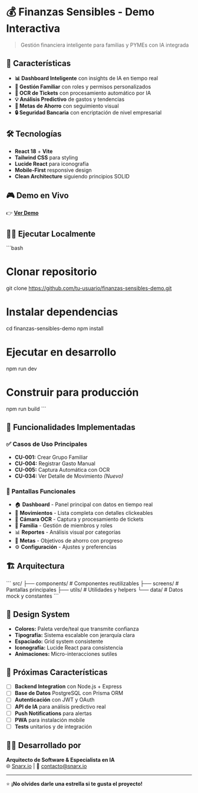# 💰 Finanzas Sensibles - Demo Interactiva

> Gestión financiera inteligente para familias y PYMEs con IA integrada

## 🚀 Características

- **📊 Dashboard Inteligente** con insights de IA en tiempo real
- **👥 Gestión Familiar** con roles y permisos personalizados  
- **📸 OCR de Tickets** con procesamiento automático por IA
- **💡 Análisis Predictivo** de gastos y tendencias
- **🎯 Metas de Ahorro** con seguimiento visual
- **🔒 Seguridad Bancaria** con encriptación de nivel empresarial

## 🛠️ Tecnologías

- **React 18** + **Vite** 
- **Tailwind CSS** para styling
- **Lucide React** para iconografía
- **Mobile-First** responsive design
- **Clean Architecture** siguiendo principios SOLID

## 🎮 Demo en Vivo

👉 **[Ver Demo](https://tu-usuario.github.io/finanzas-sensibles-demo)**

## 🏃‍♂️ Ejecutar Localmente

\`\`\`bash
# Clonar repositorio
git clone https://github.com/tu-usuario/finanzas-sensibles-demo.git

# Instalar dependencias
cd finanzas-sensibles-demo
npm install

# Ejecutar en desarrollo
npm run dev

# Construir para producción
npm run build
\`\`\`

## 📱 Funcionalidades Implementadas

### ✅ **Casos de Uso Principales**
- **CU-001:** Crear Grupo Familiar
- **CU-004:** Registrar Gasto Manual  
- **CU-005:** Captura Automática con OCR
- **CU-034:** Ver Detalle de Movimiento *(Nuevo)*

### 🎯 **Pantallas Funcionales**
- 🏠 **Dashboard** - Panel principal con datos en tiempo real
- 📱 **Movimientos** - Lista completa con detalles clickeables
- 📸 **Cámara OCR** - Captura y procesamiento de tickets
- 👥 **Familia** - Gestión de miembros y roles
- 📊 **Reportes** - Análisis visual por categorías
- 🎯 **Metas** - Objetivos de ahorro con progreso
- ⚙️ **Configuración** - Ajustes y preferencias

## 🏗️ **Arquitectura**

\`\`\`
src/
├── components/     # Componentes reutilizables
├── screens/        # Pantallas principales
├── utils/          # Utilidades y helpers
└── data/           # Datos mock y constantes
\`\`\`

## 🎨 **Design System**

- **Colores:** Paleta verde/teal que transmite confianza
- **Tipografía:** Sistema escalable con jerarquía clara
- **Espaciado:** Grid system consistente
- **Iconografía:** Lucide React para consistencia
- **Animaciones:** Micro-interacciones sutiles

## 🚀 **Próximas Características**

- [ ] **Backend Integration** con Node.js + Express
- [ ] **Base de Datos** PostgreSQL con Prisma ORM
- [ ] **Autenticación** con JWT y OAuth
- [ ] **API de IA** para análisis predictivo real
- [ ] **Push Notifications** para alertas
- [ ] **PWA** para instalación mobile
- [ ] **Tests** unitarios y de integración

## 👨‍💻 **Desarrollado por**

**Arquitecto de Software & Especialista en IA**  
🌐 [Snarx.io](https://snarx.io) | 📧 contacto@snarx.io

---

⭐ **¡No olvides darle una estrella si te gusta el proyecto!**
